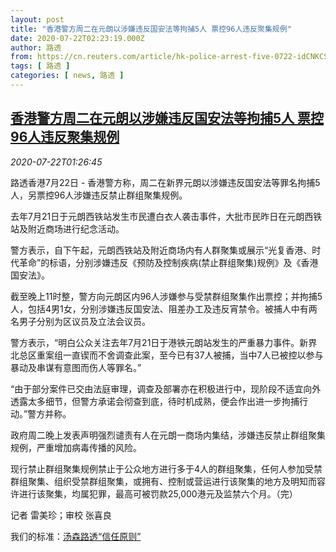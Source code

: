 ```yaml
---
layout: post
title: "香港警方周二在元朗以涉嫌违反国安法等拘捕5人 票控96人违反聚集规例"
date: 2020-07-22T02:23:19.000Z
author: 路透
from: https://cn.reuters.com/article/hk-police-arrest-five-0722-idCNKCS24N05Q
tags: [ 路透 ]
categories: [ news, 路透 ]
---
```

<!--1595384599000-->
[香港警方周二在元朗以涉嫌违反国安法等拘捕5人 票控96人违反聚集规例](https://cn.reuters.com/article/hk-police-arrest-five-0722-idCNKCS24N05Q)
------

<div>
<div><i>2020-07-22T01:26:45</i></div><div class="StandardArticleBody_body"><p>路透香港7月22日 - 香港警方称，周二在新界元朗以涉嫌违反国安法等罪名拘捕5人，另票控96人涉嫌违反禁止群组聚集规例。 </p><p>去年7月21日于元朗西铁站发生市民遭白衣人袭击事件，大批市民昨日在元朗西铁站及附近商场进行纪念活动。 </p><p>警方表示，自下午起，元朗西铁站及附近商场内有人群聚集或展示“光复香港、时代革命”的标语，分别涉嫌违反《预防及控制疾病(禁止群组聚集)规例》及《香港国安法》。 </p><p>截至晚上11时整，警方向元朗区内96人涉嫌参与受禁群组聚集作出票控；并拘捕5人，包括4男1女，分别涉嫌违反国安法、阻差办工及违反宵禁令。被捕人中有两名男子分别为区议员及立法会议员。 </p><p>警方表示，“明白公众关注去年7月21日于港铁元朗站发生的严重暴力事件。新界北总区重案组一直锲而不舍调查此案，至今已有37人被捕，当中7人已被控以参与暴动及串谋有意图而伤人等罪名。” </p><p>“由于部分案件已交由法庭审理，调查及部署亦在积极进行中，现阶段不适宜向外透露太多细节，但警方承诺会彻查到底，待时机成熟，便会作出进一步拘捕行动。”警方并称。 </p><p>政府周二晚上发表声明强烈谴责有人在元朗一商场内集结，涉嫌违反禁止群组聚集规例，严重增加病毒传播的风险。 </p><p>现行禁止群组聚集规例禁止于公众地方进行多于4人的群组聚集，任何人参加受禁群组聚集、组织受禁群组聚集，或拥有、控制或营运进行该聚集的地方及明知而容许进行该聚集，均属犯罪，最高可被罚款25,000港元及监禁六个月。（完） </p><div class="Attribution_container"><div class="Attribution_attribution"><p class="Attribution_content">记者 雷美珍；审校 张喜良 </p></div></div><div class="StandardArticleBody_trustBadgeContainer"><span class="StandardArticleBody_trustBadgeTitle">我们的标准：</span><span class="trustBadgeUrl"><a href="https://www.thomsonreuters.cn/content/dam/openweb/documents/pdf/china/brochures/about-us-1.pdf">汤森路透“信任原则”</a></span></div></div>
</div>
